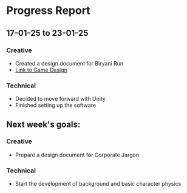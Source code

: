 # Progress Report
## 17-01-25 to 23-01-25
### Creative
- Created a design document for Biryani Run 
- [Link to Game Design](https://docs.google.com/document/d/1rvKzNkj4W8KxxtjhK_7aQd0vUpRsHcf-asd7yU5oEj0/edit?usp=sharing)
### Technical
- Decided to move forward with Unity 
- Finished setting up the software

## Next week's goals:
### Creative
- Prepare a design document for Corporate Jargon
### Technical
- Start the development of background and basic character physics

